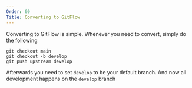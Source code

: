 ```yaml
---
Order: 60
Title: Converting to GitFlow
---
```


Converting to GitFlow is simple. Whenever you need to convert, simply do the
following

```shell
git checkout main
git checkout -b develop
git push upstream develop
```

Afterwards you need to set `develop` to be your default branch. And now all
development happens on the `develop` branch
